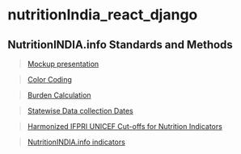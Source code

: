 # nutritionIndia_react_django


## NutritionINDIA.info Standards and Methods
> [Mockup presentation](https://drive.google.com/file/d/1b5FpCotZIF8ZH-_XkyTEY9jQPn74dygl/view?usp=sharing)

> [Color Coding](https://drive.google.com/file/d/1EDn-bqO2_WnAF3evOuZi34hY5ERmMHvA/view?usp=sharing)

> [Burden Calculation](https://drive.google.com/file/d/1paZtY_dsQgVceV7ueteGfZDOf6juCHgs/view?usp=sharing)

> [Statewise Data collection Dates](https://drive.google.com/file/d/1XsIq_BvZfhXGWDLvTpW_1PetzSaOGAOO/view?usp=sharing)

> [Harmonized IFPRI UNICEF Cut-offs for Nutrition Indicators](https://drive.google.com/file/d/1Z1ZtUtbAqEuhuVjtA-5vw1RfCm7SAOO8/view?usp=sharing)

> [NutritionINDIA.info indicators](https://drive.google.com/file/d/1BRUFOA1yq0z2JDodM03ZXlKWtubbZZf2/view?usp=sharing)

